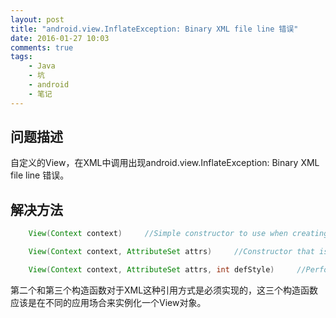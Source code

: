 ```yaml
---
layout: post
title: "android.view.InflateException: Binary XML file line 错误"
date: 2016-01-27 10:03
comments: true
tags: 
	- Java 
	- 坑
	- android 
	- 笔记
---
```


问题描述
------------------
自定义的View，在XML中调用出现android.view.InflateException: Binary XML file line 错误。

解决方法
---------

```java
    View(Context context)     //Simple constructor to use when creating a view from code

    View(Context context, AttributeSet attrs)     //Constructor that is called when inflating a view from XML

    View(Context context, AttributeSet attrs, int defStyle)     //Perform inflation from XML and apply a class-specific base style
```

第二个和第三个构造函数对于XML这种引用方式是必须实现的，这三个构造函数应该是在不同的应用场合来实例化一个View对象。